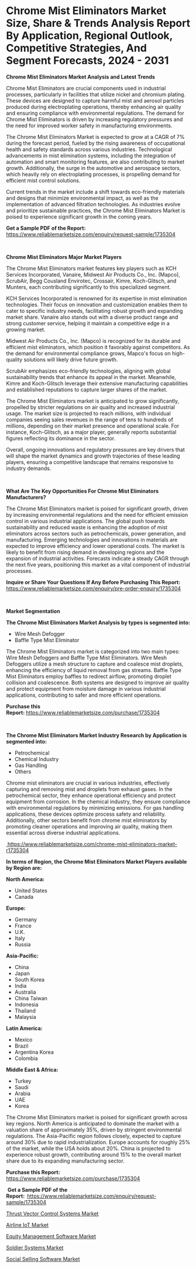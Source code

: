 <p><h1>Chrome Mist Eliminators Market Size, Share & Trends Analysis Report By Application, Regional Outlook, Competitive Strategies, And Segment Forecasts, 2024 - 2031</h1></p><p><strong>Chrome Mist Eliminators Market Analysis and Latest Trends</strong></p>
<p><p>Chrome Mist Eliminators are crucial components used in industrial processes, particularly in facilities that utilize nickel and chromium plating. These devices are designed to capture harmful mist and aerosol particles produced during electroplating operations, thereby enhancing air quality and ensuring compliance with environmental regulations. The demand for Chrome Mist Eliminators is driven by increasing regulatory pressures and the need for improved worker safety in manufacturing environments.</p><p>The Chrome Mist Eliminators Market is expected to grow at a CAGR of 7% during the forecast period, fueled by the rising awareness of occupational health and safety standards across various industries. Technological advancements in mist elimination systems, including the integration of automation and smart monitoring features, are also contributing to market growth. Additionally, the surge in the automotive and aerospace sectors, which heavily rely on electroplating processes, is propelling demand for efficient mist control solutions.</p><p>Current trends in the market include a shift towards eco-friendly materials and designs that minimize environmental impact, as well as the implementation of advanced filtration technologies. As industries evolve and prioritize sustainable practices, the Chrome Mist Eliminators Market is poised to experience significant growth in the coming years.</p></p>
<p><strong>Get a Sample PDF of the Report:&nbsp;</strong> <a href="https://www.reliablemarketsize.com/enquiry/request-sample/1735304?utm_campaign=1833&utm_medium=2&utm_source=Github&utm_content=ia&utm_term=18122024&utm_id=chrome-mist-eliminators">https://www.reliablemarketsize.com/enquiry/request-sample/1735304</a></p>
<p>&nbsp;</p>
<p><strong>Chrome Mist Eliminators Major Market Players</strong></p>
<p><p>The Chrome Mist Eliminators market features key players such as KCH Services Incorporated, Vanaire, Midwest Air Products Co., Inc. (Mapco), ScrubAir, Begg Cousland Envirotec, Crossair, Kimre, Koch-Glitsch, and Munters, each contributing significantly to this specialized segment.</p><p>KCH Services Incorporated is renowned for its expertise in mist elimination technologies. Their focus on innovation and customization enables them to cater to specific industry needs, facilitating robust growth and expanding market share. Vanaire also stands out with a diverse product range and strong customer service, helping it maintain a competitive edge in a growing market.</p><p>Midwest Air Products Co., Inc. (Mapco) is recognized for its durable and efficient mist eliminators, which position it favorably against competitors. As the demand for environmental compliance grows, Mapco's focus on high-quality solutions will likely drive future growth. </p><p>ScrubAir emphasizes eco-friendly technologies, aligning with global sustainability trends that enhance its appeal in the market. Meanwhile, Kimre and Koch-Glitsch leverage their extensive manufacturing capabilities and established reputations to capture larger shares of the market.</p><p>The Chrome Mist Eliminators market is anticipated to grow significantly, propelled by stricter regulations on air quality and increased industrial usage. The market size is projected to reach millions, with individual companies seeing sales revenues in the range of tens to hundreds of millions, depending on their market presence and operational scale. For instance, Koch-Glitsch, as a major player, generally reports substantial figures reflecting its dominance in the sector.</p><p>Overall, ongoing innovations and regulatory pressures are key drivers that will shape the market dynamics and growth trajectories of these leading players, ensuring a competitive landscape that remains responsive to industry demands.</p></p>
<p>&nbsp;</p>
<p><strong>What Are The Key Opportunities For Chrome Mist Eliminators Manufacturers?</strong></p>
<p><p>The Chrome Mist Eliminators market is poised for significant growth, driven by increasing environmental regulations and the need for efficient emission control in various industrial applications. The global push towards sustainability and reduced waste is enhancing the adoption of mist eliminators across sectors such as petrochemicals, power generation, and manufacturing. Emerging technologies and innovations in materials are expected to improve efficiency and lower operational costs. The market is likely to benefit from rising demand in developing regions and the expansion of industrial activities. Forecasts indicate a steady CAGR through the next five years, positioning this market as a vital component of industrial processes.</p></p>
<p><strong>Inquire or Share Your Questions If Any Before Purchasing This Report:</strong> <a href="https://www.reliablemarketsize.com/enquiry/pre-order-enquiry/1735304?utm_campaign=1833&utm_medium=2&utm_source=Github&utm_content=ia&utm_term=18122024&utm_id=chrome-mist-eliminators">https://www.reliablemarketsize.com/enquiry/pre-order-enquiry/1735304</a></p>
<p>&nbsp;</p>
<p><strong>Market Segmentation</strong></p>
<p><strong>The Chrome Mist Eliminators Market Analysis by types is segmented into:</strong></p>
<p><ul><li>Wire Mesh Defogger</li><li>Baffle Type Mist Eliminator</li></ul></p>
<p><p>The Chrome Mist Eliminators market is categorized into two main types: Wire Mesh Defoggers and Baffle Type Mist Eliminators. Wire Mesh Defoggers utilize a mesh structure to capture and coalesce mist droplets, enhancing the efficiency of liquid removal from gas streams. Baffle Type Mist Eliminators employ baffles to redirect airflow, promoting droplet collision and coalescence. Both systems are designed to improve air quality and protect equipment from moisture damage in various industrial applications, contributing to safer and more efficient operations.</p></p>
<p><strong>Purchase this Report:&nbsp;</strong><a href="https://www.reliablemarketsize.com/purchase/1735304?utm_campaign=1833&utm_medium=2&utm_source=Github&utm_content=ia&utm_term=18122024&utm_id=chrome-mist-eliminators">https://www.reliablemarketsize.com/purchase/1735304</a></p>
<p>&nbsp;</p>
<p><strong>The Chrome Mist Eliminators Market Industry Research by Application is segmented into:</strong></p>
<p><ul><li>Petrochemical</li><li>Chemical Industry</li><li>Gas Handling</li><li>Others</li></ul></p>
<p><p>Chrome mist eliminators are crucial in various industries, effectively capturing and removing mist and droplets from exhaust gases. In the petrochemical sector, they enhance operational efficiency and protect equipment from corrosion. In the chemical industry, they ensure compliance with environmental regulations by minimizing emissions. For gas handling applications, these devices optimize process safety and reliability. Additionally, other sectors benefit from chrome mist eliminators by promoting cleaner operations and improving air quality, making them essential across diverse industrial applications.</p></p>
<p><a href="https://www.reliablemarketsize.com/chrome-mist-eliminators-market-r1735304?utm_campaign=1833&utm_medium=2&utm_source=Github&utm_content=ia&utm_term=18122024&utm_id=chrome-mist-eliminators">&nbsp;https://www.reliablemarketsize.com/chrome-mist-eliminators-market-r1735304</a></p>
<p><strong>In terms of Region, the Chrome Mist Eliminators Market Players available by Region are:</strong></p>
<p>
    <p> <strong> North America: </strong>
        <ul>
            <li>United States</li>
            <li>Canada</li>
        </ul>
        </p> 
    <p> <strong> Europe: </strong>
        <ul>
            <li>Germany</li>
            <li>France</li>
            <li>U.K.</li>
            <li>Italy</li>
            <li>Russia</li>
        </ul>
        </p> 
    <p> <strong> Asia-Pacific: </strong>
        <ul>
            <li>China</li>
            <li>Japan</li>
            <li>South Korea</li>
            <li>India</li>
            <li>Australia</li>
            <li>China Taiwan</li>
            <li>Indonesia</li>
            <li>Thailand</li>
            <li>Malaysia</li>
        </ul>
        </p> 
    <p> <strong> Latin America: </strong>
        <ul>
            <li>Mexico</li>
            <li>Brazil</li>
            <li>Argentina Korea</li>
            <li>Colombia</li>
        </ul>
        </p> 
    <p> <strong> Middle East & Africa: </strong>
        <ul>
            <li>Turkey</li>
            <li>Saudi</li>
            <li>Arabia</li>
            <li>UAE</li>
            <li>Korea</li>
        </ul>
    </p>
    </p>
<p><p>The Chrome Mist Eliminators market is poised for significant growth across key regions. North America is anticipated to dominate the market with a valuation share of approximately 35%, driven by stringent environmental regulations. The Asia-Pacific region follows closely, expected to capture around 30% due to rapid industrialization. Europe accounts for roughly 25% of the market, while the USA holds about 20%. China is projected to experience robust growth, contributing around 15% to the overall market share due to its expanding manufacturing sector.</p></p>
<p><strong>Purchase this Report: </strong><a href="https://www.reliablemarketsize.com/purchase/1735304?utm_campaign=1833&utm_medium=2&utm_source=Github&utm_content=ia&utm_term=18122024&utm_id=chrome-mist-eliminators">https://www.reliablemarketsize.com/purchase/1735304</a></p>
<p>&nbsp;<strong>Get a Sample PDF of the Report:&nbsp;&nbsp;</strong><a href="https://www.reliablemarketsize.com/enquiry/request-sample/1735304?utm_campaign=1833&utm_medium=2&utm_source=Github&utm_content=ia&utm_term=18122024&utm_id=chrome-mist-eliminators">https://www.reliablemarketsize.com/enquiry/request-sample/1735304</a></p>
<p><strong></strong></p>
<p><p><a href="https://www.linkedin.com/pulse/comprehensive-study-thrust-vector-control-systems-market-esbff?utm_campaign=1833&utm_medium=2&utm_source=Github&utm_content=ia&utm_term=18122024&utm_id=chrome-mist-eliminators">Thrust Vector Control Systems Market</a></p><p><a href="https://www.linkedin.com/pulse/airline-iot-market-competitive-landscape-key-trends-uvbaf?utm_campaign=1833&utm_medium=2&utm_source=Github&utm_content=ia&utm_term=18122024&utm_id=chrome-mist-eliminators">Airline IoT Market</a></p><p><a href="https://www.linkedin.com/pulse/extensive-analysis-equity-management-software-market-z72xe?utm_campaign=1833&utm_medium=2&utm_source=Github&utm_content=ia&utm_term=18122024&utm_id=chrome-mist-eliminators">Equity Management Software Market</a></p><p><a href="https://www.linkedin.com/pulse/future-soldier-systems-market-trend-analysis-forecasted-orfkf?utm_campaign=1833&utm_medium=2&utm_source=Github&utm_content=ia&utm_term=18122024&utm_id=chrome-mist-eliminators">Soldier Systems Market</a></p><p><a href="https://www.linkedin.com/pulse/whats-fueling-social-selling-software-markets-growth-76-cagr-pgbbe?utm_campaign=1833&utm_medium=2&utm_source=Github&utm_content=ia&utm_term=18122024&utm_id=chrome-mist-eliminators">Social Selling Software Market</a></p></p>